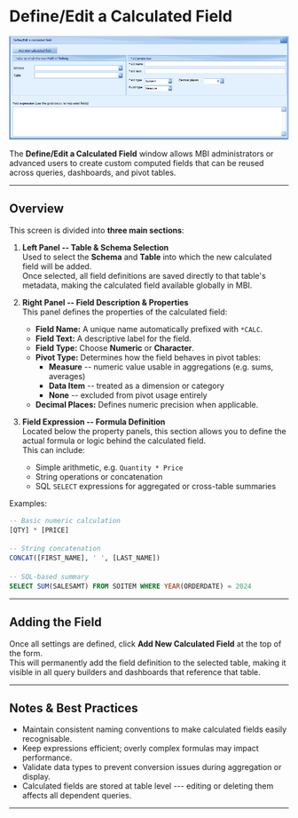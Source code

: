 # Define/Edit a Calculated Field

![Calculated Field Screen](Images/CalculatedField.png)

The **Define/Edit a Calculated Field** window allows MBI administrators
or advanced users to create custom computed fields that can be reused
across queries, dashboards, and pivot tables.

------------------------------------------------------------------------

## Overview

This screen is divided into **three main sections**:

1.  **Left Panel -- Table & Schema Selection**\
    Used to select the **Schema** and **Table** into which the new
    calculated field will be added.\
    Once selected, all field definitions are saved directly to that
    table's metadata, making the calculated field available globally in
    MBI.

2.  **Right Panel -- Field Description & Properties**\
    This panel defines the properties of the calculated field:

    -   **Field Name:** A unique name automatically prefixed with
        `*CALC`.
    -   **Field Text:** A descriptive label for the field.
    -   **Field Type:** Choose **Numeric** or **Character**.
    -   **Pivot Type:** Determines how the field behaves in pivot
        tables:
        -   **Measure** -- numeric value usable in aggregations
            (e.g. sums, averages)
        -   **Data Item** -- treated as a dimension or category
        -   **None** -- excluded from pivot usage entirely
    -   **Decimal Places:** Defines numeric precision when applicable.

3.  **Field Expression -- Formula Definition**\
    Located below the property panels, this section allows you to define
    the actual formula or logic behind the calculated field.\
    This can include:

    -   Simple arithmetic, e.g. `Quantity * Price`
    -   String operations or concatenation
    -   SQL `SELECT` expressions for aggregated or cross-table summaries

Examples:

``` sql
-- Basic numeric calculation
[QTY] * [PRICE]

-- String concatenation
CONCAT([FIRST_NAME], ' ', [LAST_NAME])

-- SQL-based summary
SELECT SUM(SALESAMT) FROM SOITEM WHERE YEAR(ORDERDATE) = 2024
```

------------------------------------------------------------------------

## Adding the Field

Once all settings are defined, click **Add New Calculated Field** at the
top of the form.\
This will permanently add the field definition to the selected table,
making it visible in all query builders and dashboards that reference
that table.

------------------------------------------------------------------------

## Notes & Best Practices

-   Maintain consistent naming conventions to make calculated fields
    easily recognisable.
-   Keep expressions efficient; overly complex formulas may impact
    performance.
-   Validate data types to prevent conversion issues during aggregation
    or display.
-   Calculated fields are stored at table level --- editing or deleting
    them affects all dependent queries.

------------------------------------------------------------------------
